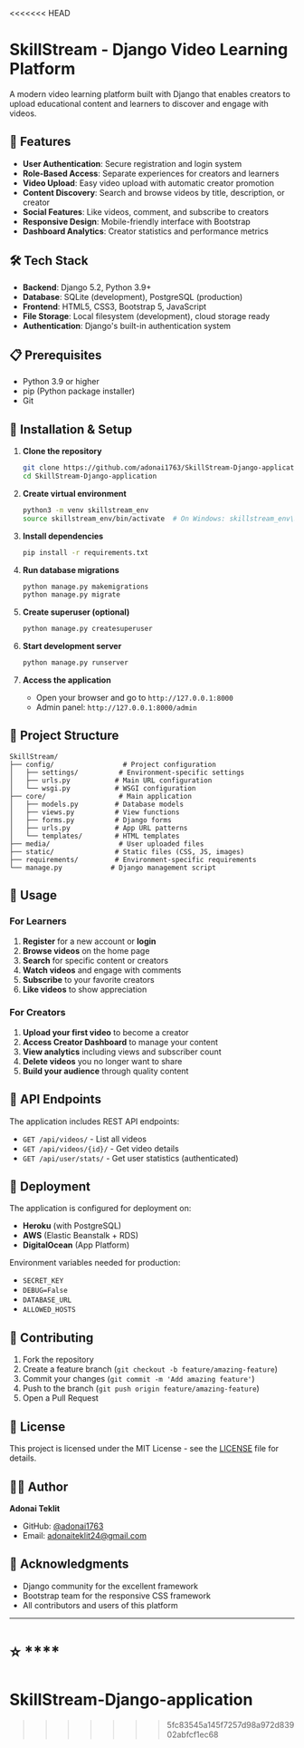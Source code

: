 <<<<<<< HEAD
# SkillStream - Django Video Learning Platform

A modern video learning platform built with Django that enables creators to upload educational content and learners to discover and engage with videos.

## 🚀 Features

- **User Authentication**: Secure registration and login system
- **Role-Based Access**: Separate experiences for creators and learners
- **Video Upload**: Easy video upload with automatic creator promotion
- **Content Discovery**: Search and browse videos by title, description, or creator
- **Social Features**: Like videos, comment, and subscribe to creators
- **Responsive Design**: Mobile-friendly interface with Bootstrap
- **Dashboard Analytics**: Creator statistics and performance metrics

## 🛠️ Tech Stack

- **Backend**: Django 5.2, Python 3.9+
- **Database**: SQLite (development), PostgreSQL (production)
- **Frontend**: HTML5, CSS3, Bootstrap 5, JavaScript
- **File Storage**: Local filesystem (development), cloud storage ready
- **Authentication**: Django's built-in authentication system

## 📋 Prerequisites

- Python 3.9 or higher
- pip (Python package installer)
- Git

## 🔧 Installation & Setup

1. **Clone the repository**
   ```bash
   git clone https://github.com/adonai1763/SkillStream-Django-application.git
   cd SkillStream-Django-application
   ```

2. **Create virtual environment**
   ```bash
   python3 -m venv skillstream_env
   source skillstream_env/bin/activate  # On Windows: skillstream_env\Scripts\activate
   ```

3. **Install dependencies**
   ```bash
   pip install -r requirements.txt
   ```

4. **Run database migrations**
   ```bash
   python manage.py makemigrations
   python manage.py migrate
   ```

5. **Create superuser (optional)**
   ```bash
   python manage.py createsuperuser
   ```

6. **Start development server**
   ```bash
   python manage.py runserver
   ```

7. **Access the application**
   - Open your browser and go to `http://127.0.0.1:8000`
   - Admin panel: `http://127.0.0.1:8000/admin`

## 📁 Project Structure

```
SkillStream/
├── config/                 # Project configuration
│   ├── settings/          # Environment-specific settings
│   ├── urls.py           # Main URL configuration
│   └── wsgi.py           # WSGI configuration
├── core/                  # Main application
│   ├── models.py         # Database models
│   ├── views.py          # View functions
│   ├── forms.py          # Django forms
│   ├── urls.py           # App URL patterns
│   └── templates/        # HTML templates
├── media/                 # User uploaded files
├── static/               # Static files (CSS, JS, images)
├── requirements/         # Environment-specific requirements
└── manage.py            # Django management script
```

## 🎯 Usage

### For Learners
1. **Register** for a new account or **login**
2. **Browse videos** on the home page
3. **Search** for specific content or creators
4. **Watch videos** and engage with comments
5. **Subscribe** to your favorite creators
6. **Like videos** to show appreciation

### For Creators
1. **Upload your first video** to become a creator
2. **Access Creator Dashboard** to manage your content
3. **View analytics** including views and subscriber count
4. **Delete videos** you no longer want to share
5. **Build your audience** through quality content

## 🔗 API Endpoints

The application includes REST API endpoints:

- `GET /api/videos/` - List all videos
- `GET /api/videos/{id}/` - Get video details
- `GET /api/user/stats/` - Get user statistics (authenticated)

## 🚀 Deployment

The application is configured for deployment on:
- **Heroku** (with PostgreSQL)
- **AWS** (Elastic Beanstalk + RDS)
- **DigitalOcean** (App Platform)

Environment variables needed for production:
- `SECRET_KEY`
- `DEBUG=False`
- `DATABASE_URL`
- `ALLOWED_HOSTS`

## 🤝 Contributing

1. Fork the repository
2. Create a feature branch (`git checkout -b feature/amazing-feature`)
3. Commit your changes (`git commit -m 'Add amazing feature'`)
4. Push to the branch (`git push origin feature/amazing-feature`)
5. Open a Pull Request

## 📝 License

This project is licensed under the MIT License - see the [LICENSE](LICENSE) file for details.

## 👨‍💻 Author

**Adonai Teklit**
- GitHub: [@adonai1763](https://github.com/adonai1763)
- Email: adonaiteklit24@gmail.com

## 🙏 Acknowledgments

- Django community for the excellent framework
- Bootstrap team for the responsive CSS framework
- All contributors and users of this platform

---

⭐ ****
=======
# SkillStream-Django-application
>>>>>>> 5fc83545a145f7257d98a972d83902abfcf1ec68
